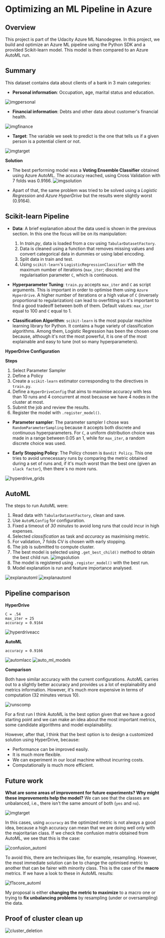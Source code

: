 # Optimizing an ML Pipeline in Azure

## Overview
This project is part of the Udacity Azure ML Nanodegree.
In this project, we build and optimize an Azure ML pipeline using the Python SDK and a provided Scikit-learn model.
This model is then compared to an Azure AutoML run.

## Summary

This dataset contains data about clients of a bank in 3 main categories:
* **Personal information**: Occupation, age, marital status and education.

![imgpersonal](img/personal_data.png)

* **Financial information**: Debts and other data about customer's financial health.

![imgfinance](img/financial_data.png)

* **Target**: The variable we seek to predict is the one that tells us if a given person is a potential client or not.
 
![imgtarget](img/target.png)

**Solution**

* The best performing model was a **Voting Ensemble Classifier** obtained using Azure AutoML. The accuracy reached, using Cross Validation with 7 folds was 0.9166.
![imgsolution](img/voting_classifier.png)

* Apart of that, the same problem was tried to be solved using a *Logistic Regression* and *Azure HyperDrive* but the results were slightly worst (0.9164). 


## Scikit-learn Pipeline

* **Data**: A brief explanation about the data used is shown in the previous section. In this one the focus will be on its manipulation:
    1. In *train.py*, data is loaded from a csv using `TabularDatasetFactory`. 
    2. Data is cleaned using a function that removes missing values and convert categorical data in dummies or using label encoding.
    3. Split data in train and test.
    4. Using `scikit-learn`'s `LogisticRegressionClassifier` with the maximum number of iterations (`max_iter`; discrete) and the regularisation parameter `C`, which is continuous.

* **Hyperparameter Tuning**: `train.py` accepts `max_iter` and `C` as script arguments. This is important in order to optimise them using `Azure Hyperdrive`. A higher number of iterations or a high value of `C` (inversely proportional to regularization) can lead to overfitting so it's important to find a good tradeoff between both of them. Default values: `max_iter` equal to 100 and `C` equal to 1.

* **Classification Algorithm**: `scikit-learn` is the most popular machine learning library for Python. It contains a huge variety of classification algorithms. Among them, Logistic Regression has been the chosen one because, although it's not the most powerful, it is one of the most explainable and easy to tune (not so many hyperparameters).


**HyperDrive Configuration**

**Steps**
1. Select Parameter Sampler
2. Define a Policy
3. Create a `scikit-learn` estimator corresponding to the directives in `train.py`.
4. Define a `HyperDriveConfig` that aims to maximise accuracy with less than 10 runs and 4 concurrent at most because we have 4 nodes in the cluster at most.
5. Submit the job and review the results.
6. Register the model with `.register_model()`. 

* **Parameter sampler**: The parameter sampler I chose was `RandomParameterSampling` because it accepts both discrete and continuous hyperparameters. For `C`, a uniform distribution choice was made in a range between 0.05 an 1, while for `max_iter`, a random discrete choice was used.

* **Early Stopping Policy**: The Policy chosen is `Bandit Policy`. This one tries to avoid unnecessary runs by comparing the metric obtained during a set of runs and, if it's much worst than the best one (given an `slack factor`), then there`s no more runs.

![hyperdrive_grids](img/runs_grid.png)

## AutoML

The steps to run AutoML were:

1. Read data with `TabularDatasetFactory`, clean and save.
2. Use `AutoMLConfig` for configuration.
3. Fixed a timeout of *30 minutes* to avoid long runs that could incur in high expenses.
4. Selected *classification* as task and *accuracy* as maximising metric.
5. For validation, 7 folds CV is chosen with early stopping.
6. The job is submitted to compute cluster.
7. The best model is selected using `.get_best_child()` method to obtain the best child run.
![imgsolution](img/voting_classifier.png)
8. The model is registered using `.register_model()` with the best run.
9. Model explanation is run and feature importance analysed.


![explanautoml](img/bar_importance_automl.png)
![explanautoml](img/boxplot_importance_automl.png)
## Pipeline comparison

**HyperDrive**
```
C = .54
max_iter = 25
accuracy = 0.9164
```
![hyperdriveacc](img/acc_hyperdrive.png)


**AutoML**
```
accuracy = 0.9166
```
![automlacc](img/prec_acc_rec_automl.png)
![auto_ml_models](img/auto_ml_models.png)

**Comparison**

Both have similar accuracy with the current configurations. AutoML carries out to a slightly better accuracy and provides us a lot of explainability and metrics information. However, it's much more expensive in terms of computation (32 minutes versus 10).

![runscomp](img/runs_comparison.png)

For a first run I think AutoML is the best option given that we have a good starting point and we can make an idea about the most important metrics, 
some candidate algorithms and model explainability.

However, after that, I think that the best option is to design a customized solution using HyperDrive, because:
* Performance can be improved easily.
* It is much more flexible.
* We can experiment in our local machine without incurring costs.
* Computationally is much more efficient.

## Future work
**What are some areas of improvement for future experiments? Why might these improvements help the model?**
We can see that the classes are unbalanced, i.e., there isn't the same amount of both (`yes` and `no`).

![imgtarget](img/target.png)

In this cases, using `accuracy` as the optimized metric is not always a good idea, because a high accuracy can mean that we are doing well only with the majoritarian class. If we check the confusion matrix obtained from AutoML, we see that this is the case:

![confusion_automl](img/confusion_automl.png)

To avoid this, there are techniques like, for example, resampling. However, the most immediate solution can be to change the optimised metric to another that can be fairer with minority class. This is the case of the **macro** metrics. If we have a look to these in AutoML results:

![f1score_automl](img/f1score_automl.png)

My proposal is either **changing the metric to maximize** to a macro one or trying to **fix unbalancing problems** by resampling (under or oversampling) the data.

## Proof of cluster clean up
![cluster_deletion](img/cluster_deletion.png)
